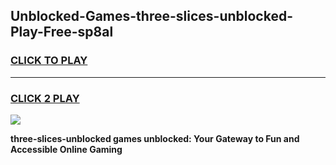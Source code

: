 
## Unblocked-Games-three-slices-unblocked-Play-Free-sp8al
<h3>
<a href="https://premium76.site?title=three-slices-unblocked&ref=20M">CLICK TO PLAY</a></h3>
<hr>

<h3>
<a href="https://premium76.site?title=three-slices-unblocked&ref=20M">CLICK 2 PLAY</a>
  
</h3>

<a href="https://premium76.site?title=three-slices-unblocked&ref=19M"><img src="https://clearcache.store/games.png"></a>


**three-slices-unblocked games unblocked: Your Gateway to Fun and Accessible Online Gaming**
